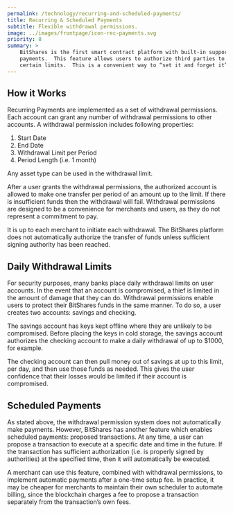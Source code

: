 ```yaml
---
permalink: /technology/recurring-and-scheduled-payments/
title: Recurring & Scheduled Payments
subtitle: Flexible withdrawal permissions.
image: ../images/frontpage/icon-rec-payments.svg
priority: 8
summary: >
    BitShares is the first smart contract platform with built-in support for recurring payments and subscription
    payments.  This feature allows users to authorize third parties to make withdrawals from their accounts within
    certain limits.  This is a convenient way to “set it and forget it” for monthly bills and subscriptions.
---
```


## How it Works

Recurring Payments are implemented as a set of withdrawal permissions.  Each account can grant any number of withdrawal
permissions to other accounts.   A withdrawal permission includes following properties:

1. Start Date
2. End Date
3. Withdrawal Limit per Period
4. Period Length (i.e. 1 month)

Any asset type can be used in the withdrawal limit.

After a user grants the withdrawal permissions, the authorized account is allowed to make one transfer per period of an
amount up to the limit.   If there is insufficient funds then the withdrawal will fail.  Withdrawal permissions are
designed to be a convenience for merchants and users, as they do not represent a commitment to pay.

It is up to each merchant to initiate each withdrawal.  The BitShares platform does not automatically authorize the
transfer of funds unless sufficient signing authority has been reached.

## Daily Withdrawal Limits

For security purposes, many banks place daily withdrawal limits on user accounts.  In the event that an account is
compromised, a thief is limited in the amount of damage that they can do.    Withdrawal permissions enable users to
protect their BitShares funds in the same manner.  To do so, a user creates two accounts: savings and checking.

The savings account has keys kept offline where they are unlikely to be compromised.   Before placing the keys in cold
storage, the savings account authorizes the checking account to make a daily withdrawal of up to $1000, for example.

The checking account can then pull money out of savings at up to this limit, per day, and then use those funds as
needed. This gives the user confidence that their losses would be limited if their account is compromised.

## Scheduled Payments

As stated above, the withdrawal permission system does not automatically make payments. However, BitShares has another
feature which enables scheduled payments: proposed transactions. At any time, a user can propose a transaction to
execute at a specific date and time in the future.   If the transaction has sufficient authorization (i.e. is properly
signed by authorities) at the specified time, then it will automatically be executed.

A merchant can use this feature, combined with withdrawal permissions, to implement automatic payments after a one-time
setup fee.   In practice, it may be cheaper for merchants to maintain their own scheduler to automate billing, since the
blockchain charges a fee to propose a transaction separately from the transaction’s own fees.
